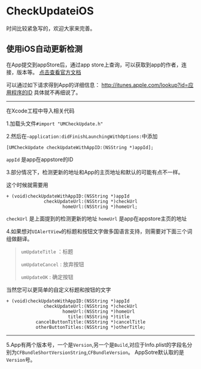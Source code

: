 # CheckUpdateiOS
时间比较紧急写的，欢迎大家来完善。 

##   使用iOS自动更新检测

在App提交到appStore后，通过app store上查询，可以获取到app的作者，连接，版本等。
[点击查看官方文档](http://www.apple.com/itunes/affiliates/resources/documentation/itunes-store-web-service-search-api.htm)

可以通过如下请求得到App的详细信息：
http://itunes.apple.com/lookup?id=应用程序的ID
具体就不再细说了。

------

在Xcode工程中导入相关代码

1.加载头文件`#import "UMCheckUpdate.h"`

2.然后在`–application:didFinishLaunchingWithOptions:`中添加

``` 
[UMCheckUpdate checkUpdateWithAppID:(NSString *)appId];
```

`appId` 是app在appstore的ID

3.部分情况下，检测更新的地址和App的主页地址和默认的可能有点不一样。

这个时候就需要用

``` 
+ (void)checkUpdateWithAppID:(NSString *)appId
              checkUpdateUrl:(NSString *)checkUrl
                     homeUrl:(NSString *)homeUrl;
```

`checkUrl` 是上面提到的检测更新的地址
`homeUrl` 是app在appstore主页的地址

4.如果想对`UIAlertView`的标题和按钮文字做多国语言支持，则需要对下面三个词组做翻译。

> `umUpdateTitle` ：标题
> 
> `umUpdateCancel` : 放弃按钮
> 
> `umUpdateOK` : 确定按钮

当然您可以更简单的自定义标题和按钮的文字

``` 
+ (void)checkUpdateWithAppID:(NSString *)appId
              checkUpdateUrl:(NSString *)checkUrl
                     homeUrl:(NSString *)homeUrl
                       title:(NSString *)title
           cancelButtonTitle:(NSString *)cancelTitle
           otherButtonTitles:(NSString *)otherTitle;
```
------

5.App有两个版本号，一个是`Version`,另一个是`Build`,对应于Info.plist的字段名分别为`CFBundleShortVersionString`,`CFBundleVersion`。 AppSotre默认取的是`Version`号。



